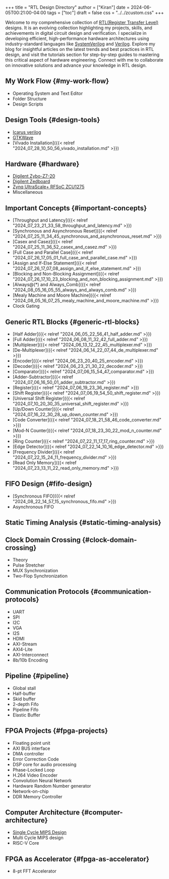 +++
title = "RTL Design Directory"
author = ["Kiran"]
date = 2024-06-05T00:21:00-04:00
tags = ["toc"]
draft = false
css = "../../zcustom.css"
+++

Welcome to my comprehensive collection of [RTL(Register Transfer Level)](<https://en.wikipedia.org/wiki/Register-transfer_level>) designs. It is an evolving collection highlighting my projects, skills, and achievements in digital circuit design and verification. I specialize in developing efficient, high-performance hardware architectures using industry-standard languages like [SystemVerilog](<https://ieeexplore.ieee.org/document/10458102>) and [Verilog](<https://accellera.org/images/downloads/standards/v-ams/VAMS-LRM-2023.pdf>). Explore my blog for insightful articles on the latest trends and best practices in RTL design, and visit the tutorials section for step-by-step guides to mastering this critical aspect of hardware engineering. Connect with me to collaborate on innovative solutions and advance your knowledge in RTL design.


## My Work Flow {#my-work-flow}

-   Operating System and Text Editor
-   Folder Structure
-   Design Scripts


## Design Tools {#design-tools}

-   [Icarus verilog](<https://steveicarus.github.io/iverilog/index.html>)
-   [GTKWave](<https://gtkwave.sourceforge.net/>)
-   [Vivado Installation]({{< relref "2024_07_28_10_50_56_vivado_installation.md" >}})


## Hardware {#hardware}

-   [Digilent Zybo-Z7-20](<https://digilent.com/reference/programmable-logic/zybo-z7/start>)
-   [Digilent Zedboard](<https://digilent.com/reference/programmable-logic/zedboard/start>)
-   [Zynq UltraScale+ RFSoC ZCU1275](<https://www.xilinx.com/products/boards-and-kits/zcu1275.html>)
-   Miscellaneous


## Important Concepts {#important-concepts}

-   [Throughput and Latency]({{< relref "2024_07_23_21_33_58_throughput_and_latency.md" >}})
-   [Synchronous and Asynchronous Reset]({{< relref "2024_07_25_11_34_45_synchronous_and_asynchronous_reset.md" >}})
-   [Casex and Casez]({{< relref "2024_07_25_11_36_52_casex_and_casez.md" >}})
-   [Full Case and Parallel Case]({{< relref "2024_07_26_17_05_01_full_case_and_parallel_case.md" >}})
-   [Assign and If-Else Statement]({{< relref "2024_07_26_17_07_08_assign_and_if_else_statement.md" >}})
-   [Blocking and Non-Blocking Assignment]({{< relref "2024_07_26_17_10_23_blocking_and_non_blocking_assignment.md" >}})
-   [Always@(\*) and Always_Comb]({{< relref "2024_08_05_16_05_55_always_and_always_comb.md" >}})
-   [Mealy Machine and Moore Machine]({{< relref "2024_08_05_16_07_25_mealy_machine_and_moore_machine.md" >}})
-   Clock Gating


## Generic RTL Blocks {#generic-rtl-blocks}

-   [Half Adder]({{< relref "2024_06_05_22_56_41_half_adder.md" >}})
-   [Full Adder]({{< relref "2024_06_08_11_32_42_full_adder.md" >}})
-   [Multiplexer]({{< relref "2024_06_13_12_22_45_multiplexer.md" >}})
-   [De-Multiplexer]({{< relref "2024_06_14_22_07_44_de_multiplexer.md" >}})
-   [Encoder]({{< relref "2024_06_23_20_40_25_encoder.md" >}})
-   [Decoder]({{< relref "2024_06_23_21_30_22_decoder.md" >}})
-   [Comparator]({{< relref "2024_07_06_15_54_47_comparator.md" >}})
-   [Adder-Subtractor]({{< relref "2024_07_06_16_50_01_adder_subtractor.md" >}})
-   [Register]({{< relref "2024_07_06_19_23_36_register.md" >}})
-   [Shift Register]({{< relref "2024_07_06_19_54_50_shift_register.md" >}})
-   [Universal Shift Register]({{< relref "2024_07_10_20_30_35_universal_shift_register.md" >}})
-   [Up/Down Counter]({{< relref "2024_07_16_22_30_28_up_down_counter.md" >}})
-   [Code Converter]({{< relref "2024_07_18_21_58_46_code_converter.md" >}})
-   [Mod-N Counter]({{< relref "2024_07_18_23_30_22_mod_n_counter.md" >}})
-   [Ring Counter]({{< relref "2024_07_22_11_17_17_ring_counter.md" >}})
-   [Edge Detector]({{< relref "2024_07_22_14_10_16_edge_detector.md" >}})
-   [Frequency Divider]({{< relref "2024_07_22_15_24_11_frequency_divider.md" >}})
-   [Read Only Memory]({{< relref "2024_07_23_13_11_22_read_only_memory.md" >}})


## FIFO Design {#fifo-design}

-   [Synchronous FIFO]({{< relref "2024_08_22_14_57_15_synchronous_fifo.md" >}})
-   Asynchronous FIFO


## Static Timing Analysis {#static-timing-analysis}


## Clock Domain Crossing {#clock-domain-crossing}

-   Theory
-   Pulse Stretcher
-   MUX Synchronization
-   Two-Flop Synchronization


## Communication Protocols {#communication-protocols}

-   UART
-   SPI
-   I2C
-   VGA
-   I2S
-   HDMI
-   AXI-Stream
-   AXI4-Lite
-   AXI-Interconnect
-   8b/10b Encoding


## Pipeline {#pipeline}

-   Global stall
-   Half-buffer
-   Skid buffer
-   2-depth Fifo
-   Pipeline Fifo
-   Elastic Buffer


## FPGA Projects {#fpga-projects}

-   Floating point unit
-   AXI BUS interface
-   DMA controller
-   Error Correction Code
-   DSP core for audio processing
-   Phase-Locked Loop
-   H.264 Video Encoder
-   Convolution Neural Network
-   Hardware Random Number generator
-   Network-on-chip
-   DDR Memory Controller


## Computer Architecture {#computer-architecture}

-   [Single Cycle MIPS Design](https://github.com/24x7fpga/MIPsSingleCycle)
-   Multi Cycle MIPS design
-   RISC-V Core


## FPGA as Accelerator {#fpga-as-accelerator}

-   8-pt FFT Accelerator
